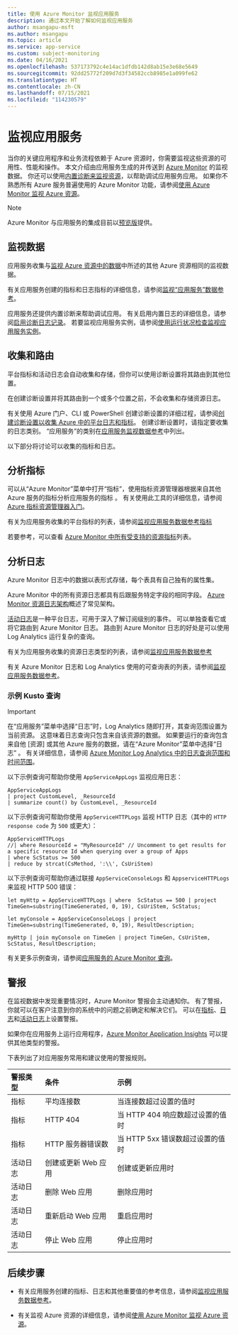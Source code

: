 ```yaml
---
title: 使用 Azure Monitor 监视应用服务
description: 通过本文开始了解如何监视应用服务
author: msangapu-msft
ms.author: msangapu
ms.topic: article
ms.service: app-service
ms.custom: subject-monitoring
ms.date: 04/16/2021
ms.openlocfilehash: 537173792c4e14ac1dfdb142d8ab15e3e68e5649
ms.sourcegitcommit: 92dd25772f209d7d3f34582ccb8985e1a099fe62
ms.translationtype: HT
ms.contentlocale: zh-CN
ms.lasthandoff: 07/15/2021
ms.locfileid: "114230579"
---
```

# <a name="monitoring-app-service"></a>监视应用服务

当你的关键应用程序和业务流程依赖于 Azure 资源时，你需要监视这些资源的可用性、性能和操作。 本文介绍由应用服务生成的并传送到 [Azure Monitor](../azure-monitor/overview.md) 的监视数据。 你还可以使用[内置诊断来监视资源](troubleshoot-diagnostic-logs.md)，以帮助调试应用服务应用。 如果你不熟悉所有 Azure 服务普遍使用的 Azure Monitor 功能，请参阅[使用 Azure Monitor 监视 Azure 资源](../azure-monitor/essentials/monitor-azure-resource.md)。

> [!NOTE]
> Azure Monitor 与应用服务的集成目前以[预览版](https://aka.ms/appsvcblog-azmon)提供。
>

## <a name="monitoring-data"></a>监视数据 

应用服务收集与[监视 Azure 资源中的数据](../azure-monitor/essentials/monitor-azure-resource.md#monitoring-data)中所述的其他 Azure 资源相同的监视数据。 

有关应用服务创建的指标和日志指标的详细信息，请参阅[监视“应用服务”数据参考](monitor-app-service-reference.md)。

应用服务还提供内置诊断来帮助调试应用。 有关启用内置日志的详细信息，请参阅[启用诊断日志记录](troubleshoot-diagnostic-logs.md)。 若要监视应用服务实例，请参阅[使用运行状况检查监视应用服务实例](monitor-instances-health-check.md)。

## <a name="collection-and-routing"></a>收集和路由

平台指标和活动日志会自动收集和存储，但你可以使用诊断设置将其路由到其他位置。  

在创建诊断设置并将其路由到一个或多个位置之前，不会收集和存储资源日志。

有关使用 Azure 门户、CLI 或 PowerShell 创建诊断设置的详细过程，请参阅[创建诊断设置以收集 Azure 中的平台日志和指标](../azure-monitor/essentials/diagnostic-settings.md)。 创建诊断设置时，请指定要收集的日志类别。 “应用服务”的类别在[应用服务监视数据参考](monitor-app-service-reference.md#resource-logs)中列出。

以下部分将讨论可以收集的指标和日志。

## <a name="analyzing-metrics"></a>分析指标

可以从“Azure Monitor”菜单中打开“指标”，使用指标资源管理器根据来自其他 Azure 服务的指标分析应用服务的指标 。 有关使用此工具的详细信息，请参阅 [Azure 指标资源管理器入门](../azure-monitor/essentials/metrics-getting-started.md)。 

有关为应用服务收集的平台指标的列表，请参阅[监视应用服务数据参考指标](monitor-app-service-reference.md#metrics)  

若要参考，可以查看 [Azure Monitor 中所有受支持的资源指标](../azure-monitor/essentials/metrics-supported.md)列表。

## <a name="analyzing-logs"></a>分析日志

Azure Monitor 日志中的数据以表形式存储，每个表具有自己独有的属性集。  

Azure Monitor 中的所有资源日志都具有后跟服务特定字段的相同字段。 [Azure Monitor 资源日志架构](troubleshoot-diagnostic-logs.md#send-logs-to-azure-monitor-preview)概述了常见架构。

[活动日志](../azure-monitor/essentials/activity-log.md)是一种平台日志，可用于深入了解订阅级别的事件。 可以单独查看它或将它路由到 Azure Monitor 日志。 路由到 Azure Monitor 日志的好处是可以使用 Log Analytics 运行复杂的查询。

有关为应用服务收集的资源日志类型的列表，请参阅[监视应用服务数据参考](monitor-app-service-reference.md#resource-logs)  

有关 Azure Monitor 日志和 Log Analytics 使用的可查询表的列表，请参阅[监视应用服务数据参考](monitor-app-service-reference.md#azure-monitor-logs-tables)。  

### <a name="sample-kusto-queries"></a>示例 Kusto 查询

> [!IMPORTANT]
> 在“应用服务”菜单中选择“日志”时，Log Analytics 随即打开，其查询范围设置为当前资源。 这意味着日志查询只包含来自该资源的数据。 如果要运行的查询包含来自他 [资源] 或其他 Azure 服务的数据，请在“Azure Monitor”菜单中选择“日志” 。 有关详细信息，请参阅 [Azure Monitor Log Analytics 中的日志查询范围和时间范围](/azure/azure-monitor/log-query/scope/)。

以下示例查询可帮助你使用 `AppServiceAppLogs` 监视应用日志：

```Kusto
AppServiceAppLogs 
| project CustomLevel, _ResourceId
| summarize count() by CustomLevel, _ResourceId
```

以下示例查询可帮助你使用 `AppServiceHTTPLogs` 监视 HTTP 日志（其中的 `HTTP response code` 为 `500` 或更大）：

```Kusto
AppServiceHTTPLogs 
//| where ResourceId = "MyResourceId" // Uncomment to get results for a specific resource Id when querying over a group of Apps
| where ScStatus >= 500
| reduce by strcat(CsMethod, ':\\', CsUriStem)
```

以下示例查询可帮助你通过联接 `AppServiceConsoleLogs` 和 `AppserviceHTTPLogs` 来监视 HTTP 500 错误：

```Kusto
let myHttp = AppServiceHTTPLogs | where  ScStatus == 500 | project TimeGen=substring(TimeGenerated, 0, 19), CsUriStem, ScStatus;  

let myConsole = AppServiceConsoleLogs | project TimeGen=substring(TimeGenerated, 0, 19), ResultDescription;

myHttp | join myConsole on TimeGen | project TimeGen, CsUriStem, ScStatus, ResultDescription;   
```

有关更多示例查询，请参阅[应用服务的 Azure Monitor 查询](https://github.com/microsoft/AzureMonitorCommunity/tree/master/Azure%20Services/App%20Services/Queries)。

## <a name="alerts"></a>警报

在监视数据中发现重要情况时，Azure Monitor 警报会主动通知你。 有了警报，你就可以在客户注意到你的系统中的问题之前确定和解决它们。 可以在[指标](../azure-monitor/alerts/alerts-metric-overview.md)、[日志](../azure-monitor/alerts/alerts-unified-log.md)和[活动日志](../azure-monitor/alerts/activity-log-alerts.md)上设置警报。

如果你在应用服务上运行应用程序，[Azure Monitor Application Insights](../azure-monitor/overview.md#application-insights) 可以提供其他类型的警报。

下表列出了对应用服务常用和建议使用的警报规则。

| 警报类型 | 条件 | 示例  |
|:---|:---|:---|
| 指标 | 平均连接数| 当连接数超过设置的值时|
| 指标 | HTTP 404| 当 HTTP 404 响应数超过设置的值时|
| 指标 | HTTP 服务器错误数| 当 HTTP 5xx 错误数超过设置的值时|
| 活动日志 | 创建或更新 Web 应用 | 创建或更新应用时|
| 活动日志 | 删除 Web 应用 | 删除应用时|
| 活动日志 | 重新启动 Web 应用| 重启应用时|
| 活动日志 | 停止 Web 应用| 停止应用时|

## <a name="next-steps"></a>后续步骤

- 有关应用服务创建的指标、日志和其他重要值的参考信息，请参阅[监视应用服务数据参考](monitor-app-service-reference.md)。

- 有关监视 Azure 资源的详细信息，请参阅[使用 Azure Monitor 监视 Azure 资源](../azure-monitor/essentials/monitor-azure-resource.md)。